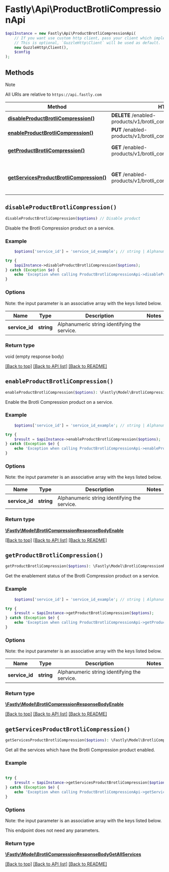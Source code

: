 # Fastly\Api\ProductBrotliCompressionApi


```php
$apiInstance = new Fastly\Api\ProductBrotliCompressionApi(
    // If you want use custom http client, pass your client which implements `GuzzleHttp\ClientInterface`.
    // This is optional, `GuzzleHttp\Client` will be used as default.
    new GuzzleHttp\Client(),
    $config
);
```

## Methods

> [!NOTE]
> All URIs are relative to `https://api.fastly.com`

Method | HTTP request | Description
------ | ------------ | -----------
[**disableProductBrotliCompression()**](ProductBrotliCompressionApi.md#disableProductBrotliCompression) | **DELETE** /enabled-products/v1/brotli_compression/services/{service_id} | Disable product
[**enableProductBrotliCompression()**](ProductBrotliCompressionApi.md#enableProductBrotliCompression) | **PUT** /enabled-products/v1/brotli_compression/services/{service_id} | Enable product
[**getProductBrotliCompression()**](ProductBrotliCompressionApi.md#getProductBrotliCompression) | **GET** /enabled-products/v1/brotli_compression/services/{service_id} | Get product enablement status
[**getServicesProductBrotliCompression()**](ProductBrotliCompressionApi.md#getServicesProductBrotliCompression) | **GET** /enabled-products/v1/brotli_compression/services | Get services with product enabled


## `disableProductBrotliCompression()`

```php
disableProductBrotliCompression($options) // Disable product
```

Disable the Brotli Compression product on a service.

### Example
```php
    $options['service_id'] = 'service_id_example'; // string | Alphanumeric string identifying the service.

try {
    $apiInstance->disableProductBrotliCompression($options);
} catch (Exception $e) {
    echo 'Exception when calling ProductBrotliCompressionApi->disableProductBrotliCompression: ', $e->getMessage(), PHP_EOL;
}
```

### Options

Note: the input parameter is an associative array with the keys listed below.

Name | Type | Description  | Notes
------------- | ------------- | ------------- | -------------
**service_id** | **string** | Alphanumeric string identifying the service. |

### Return type

void (empty response body)

[[Back to top]](#) [[Back to API list]](../../README.md#endpoints)
[[Back to README]](../../README.md)

## `enableProductBrotliCompression()`

```php
enableProductBrotliCompression($options): \Fastly\Model\BrotliCompressionResponseBodyEnable // Enable product
```

Enable the Brotli Compression product on a service.

### Example
```php
    $options['service_id'] = 'service_id_example'; // string | Alphanumeric string identifying the service.

try {
    $result = $apiInstance->enableProductBrotliCompression($options);
} catch (Exception $e) {
    echo 'Exception when calling ProductBrotliCompressionApi->enableProductBrotliCompression: ', $e->getMessage(), PHP_EOL;
}
```

### Options

Note: the input parameter is an associative array with the keys listed below.

Name | Type | Description  | Notes
------------- | ------------- | ------------- | -------------
**service_id** | **string** | Alphanumeric string identifying the service. |

### Return type

[**\Fastly\Model\BrotliCompressionResponseBodyEnable**](../Model/BrotliCompressionResponseBodyEnable.md)

[[Back to top]](#) [[Back to API list]](../../README.md#endpoints)
[[Back to README]](../../README.md)

## `getProductBrotliCompression()`

```php
getProductBrotliCompression($options): \Fastly\Model\BrotliCompressionResponseBodyEnable // Get product enablement status
```

Get the enablement status of the Brotli Compression product on a service.

### Example
```php
    $options['service_id'] = 'service_id_example'; // string | Alphanumeric string identifying the service.

try {
    $result = $apiInstance->getProductBrotliCompression($options);
} catch (Exception $e) {
    echo 'Exception when calling ProductBrotliCompressionApi->getProductBrotliCompression: ', $e->getMessage(), PHP_EOL;
}
```

### Options

Note: the input parameter is an associative array with the keys listed below.

Name | Type | Description  | Notes
------------- | ------------- | ------------- | -------------
**service_id** | **string** | Alphanumeric string identifying the service. |

### Return type

[**\Fastly\Model\BrotliCompressionResponseBodyEnable**](../Model/BrotliCompressionResponseBodyEnable.md)

[[Back to top]](#) [[Back to API list]](../../README.md#endpoints)
[[Back to README]](../../README.md)

## `getServicesProductBrotliCompression()`

```php
getServicesProductBrotliCompression($options): \Fastly\Model\BrotliCompressionResponseBodyGetAllServices // Get services with product enabled
```

Get all the services which have the Brotli Compression product enabled.

### Example
```php
    
try {
    $result = $apiInstance->getServicesProductBrotliCompression($options);
} catch (Exception $e) {
    echo 'Exception when calling ProductBrotliCompressionApi->getServicesProductBrotliCompression: ', $e->getMessage(), PHP_EOL;
}
```

### Options

Note: the input parameter is an associative array with the keys listed below.

This endpoint does not need any parameters.

### Return type

[**\Fastly\Model\BrotliCompressionResponseBodyGetAllServices**](../Model/BrotliCompressionResponseBodyGetAllServices.md)

[[Back to top]](#) [[Back to API list]](../../README.md#endpoints)
[[Back to README]](../../README.md)
